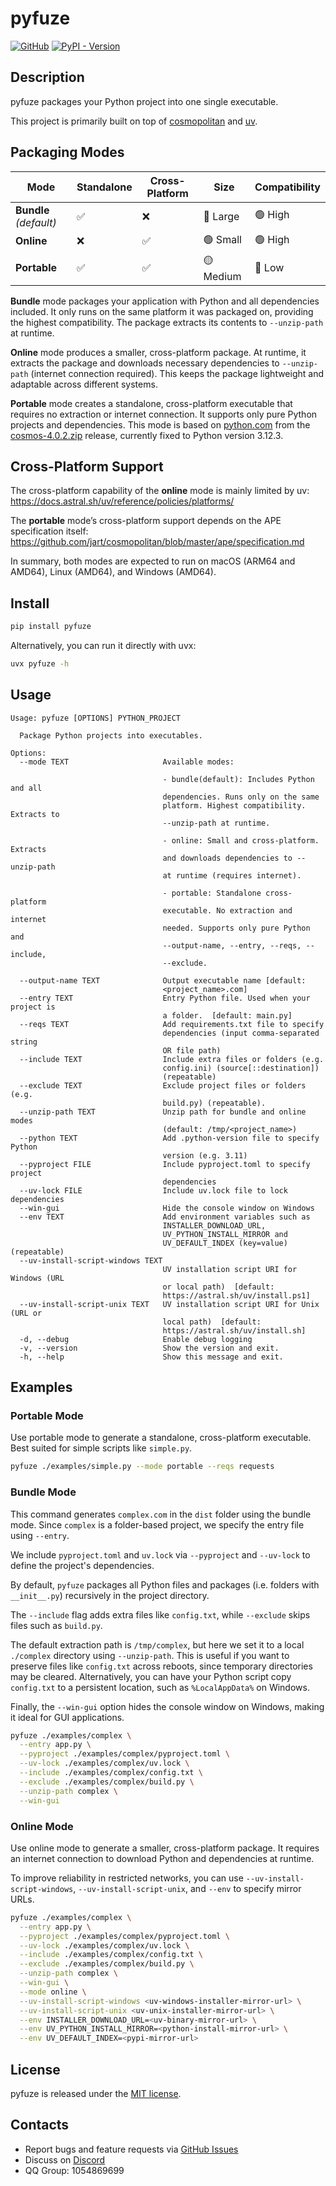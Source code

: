# pyfuze

[![GitHub](https://img.shields.io/badge/GitHub-5c5c5c)](https://github.com/TanixLu/pyfuze)
[![PyPI - Version](https://img.shields.io/pypi/v/pyfuze)](https://pypi.org/project/pyfuze/)

## Description

pyfuze packages your Python project into one single executable.

This project is primarily built on top of [cosmopolitan](https://github.com/jart/cosmopolitan) and [uv](https://github.com/astral-sh/uv).

## Packaging Modes

| Mode                   | Standalone | Cross-Platform | Size       | Compatibility |
|------------------------|------------|----------------|------------|----------------|
| **Bundle** *(default)* | ✅          | ❌             | 🔴 Large   | 🟢 High         |
| **Online**             | ❌          | ✅             | 🟢 Small   | 🟢 High         |
| **Portable**           | ✅          | ✅             | 🟡 Medium  | 🔴 Low          |

**Bundle** mode packages your application with Python and all dependencies included. It only runs on the same platform it was packaged on, providing the highest compatibility. The package extracts its contents to `--unzip-path` at runtime.

**Online** mode produces a smaller, cross-platform package. At runtime, it extracts the package and downloads necessary dependencies to `--unzip-path` (internet connection required). This keeps the package lightweight and adaptable across different systems.

**Portable** mode creates a standalone, cross-platform executable that requires no extraction or internet connection. It supports only pure Python projects and dependencies. This mode is based on [python.com](https://github.com/jart/cosmopolitan/wiki/python.com) from the [cosmos-4.0.2.zip](https://github.com/jart/cosmopolitan/releases/tag/4.0.2) release, currently fixed to Python version 3.12.3.

## Cross-Platform Support

The cross-platform capability of the **online** mode is mainly limited by uv: https://docs.astral.sh/uv/reference/policies/platforms/

The **portable** mode’s cross-platform support depends on the APE specification itself: https://github.com/jart/cosmopolitan/blob/master/ape/specification.md

In summary, both modes are expected to run on macOS (ARM64 and AMD64), Linux (AMD64), and Windows (AMD64).

## Install

```bash
pip install pyfuze
```

Alternatively, you can run it directly with uvx:

```bash
uvx pyfuze -h
```

## Usage

```text
Usage: pyfuze [OPTIONS] PYTHON_PROJECT

  Package Python projects into executables.

Options:
  --mode TEXT                     Available modes:

                                  - bundle(default): Includes Python and all
                                  dependencies. Runs only on the same
                                  platform. Highest compatibility. Extracts to
                                  --unzip-path at runtime.

                                  - online: Small and cross-platform. Extracts
                                  and downloads dependencies to --unzip-path
                                  at runtime (requires internet).

                                  - portable: Standalone cross-platform
                                  executable. No extraction and internet
                                  needed. Supports only pure Python and
                                  --output-name, --entry, --reqs, --include,
                                  --exclude.

  --output-name TEXT              Output executable name [default:
                                  <project_name>.com]
  --entry TEXT                    Entry Python file. Used when your project is
                                  a folder.  [default: main.py]
  --reqs TEXT                     Add requirements.txt file to specify
                                  dependencies (input comma-separated string
                                  OR file path)
  --include TEXT                  Include extra files or folders (e.g.
                                  config.ini) (source[::destination])
                                  (repeatable)
  --exclude TEXT                  Exclude project files or folders (e.g.
                                  build.py) (repeatable).
  --unzip-path TEXT               Unzip path for bundle and online modes
                                  (default: /tmp/<project_name>)
  --python TEXT                   Add .python-version file to specify Python
                                  version (e.g. 3.11)
  --pyproject FILE                Include pyproject.toml to specify project
                                  dependencies
  --uv-lock FILE                  Include uv.lock file to lock dependencies
  --win-gui                       Hide the console window on Windows
  --env TEXT                      Add environment variables such as
                                  INSTALLER_DOWNLOAD_URL,
                                  UV_PYTHON_INSTALL_MIRROR and
                                  UV_DEFAULT_INDEX (key=value) (repeatable)
  --uv-install-script-windows TEXT
                                  UV installation script URI for Windows (URL
                                  or local path)  [default:
                                  https://astral.sh/uv/install.ps1]
  --uv-install-script-unix TEXT   UV installation script URI for Unix (URL or
                                  local path)  [default:
                                  https://astral.sh/uv/install.sh]
  -d, --debug                     Enable debug logging
  -v, --version                   Show the version and exit.
  -h, --help                      Show this message and exit.
```

## Examples

### Portable Mode

Use portable mode to generate a standalone, cross-platform executable.
Best suited for simple scripts like `simple.py`.

```bash
pyfuze ./examples/simple.py --mode portable --reqs requests
```

### Bundle Mode

This command generates `complex.com` in the `dist` folder using the bundle mode.
Since `complex` is a folder-based project, we specify the entry file using `--entry`.

We include `pyproject.toml` and `uv.lock` via `--pyproject` and `--uv-lock` to define the project's dependencies.

By default, `pyfuze` packages all Python files and packages (i.e. folders with `__init__.py`) recursively in the project directory.

The `--include` flag adds extra files like `config.txt`, while `--exclude` skips files such as `build.py`.

The default extraction path is `/tmp/complex`, but here we set it to a local `./complex` directory using `--unzip-path`.
This is useful if you want to preserve files like `config.txt` across reboots, since temporary directories may be cleared.
Alternatively, you can have your Python script copy `config.txt` to a persistent location, such as `%LocalAppData%` on Windows.

Finally, the `--win-gui` option hides the console window on Windows, making it ideal for GUI applications.

```bash
pyfuze ./examples/complex \
  --entry app.py \
  --pyproject ./examples/complex/pyproject.toml \
  --uv-lock ./examples/complex/uv.lock \
  --include ./examples/complex/config.txt \
  --exclude ./examples/complex/build.py \
  --unzip-path complex \
  --win-gui
```

### Online Mode

Use online mode to generate a smaller, cross-platform package.
It requires an internet connection to download Python and dependencies at runtime.

To improve reliability in restricted networks, you can use `--uv-install-script-windows`, `--uv-install-script-unix`, and `--env` to specify mirror URLs.

```bash
pyfuze ./examples/complex \
  --entry app.py \
  --pyproject ./examples/complex/pyproject.toml \
  --uv-lock ./examples/complex/uv.lock \
  --include ./examples/complex/config.txt \
  --exclude ./examples/complex/build.py \
  --unzip-path complex \
  --win-gui \
  --mode online \
  --uv-install-script-windows <uv-windows-installer-mirror-url> \
  --uv-install-script-unix <uv-unix-installer-mirror-url> \
  --env INSTALLER_DOWNLOAD_URL=<uv-binary-mirror-url> \
  --env UV_PYTHON_INSTALL_MIRROR=<python-install-mirror-url> \
  --env UV_DEFAULT_INDEX=<pypi-mirror-url>
```

## License

pyfuze is released under the [MIT license](https://github.com/TanixLu/pyfuze/blob/main/LICENSE).

## Contacts

- Report bugs and feature requests via [GitHub Issues](https://github.com/TanixLu/pyfuze/issues)
- Discuss on [Discord](https://discord.gg/GE9FyB5vtt)
- QQ Group: 1054869699
